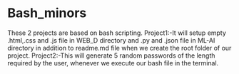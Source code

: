 # Bash_minors
These 2 projects are based on bash scripting.
Project1:-It will setup empty .html,.css and .js file in WEB_D directory 
and .py and .json file in ML-AI directory in addition to readme.md file 
when we create the root folder of our project.
Project2:-This will generate 5 random passwords of the length required by the user,
whenever we execute our bash file in the terminal.
